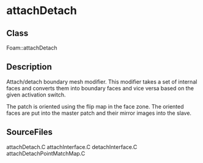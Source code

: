 # attachDetach 
## Class
Foam::attachDetach

## Description
Attach/detach boundary mesh modifier.  This modifier takes a set of
internal faces and converts them into boundary faces and vice versa
based on the given activation switch.

The patch is oriented using the flip map in the face zone.  The
oriented faces are put into the master patch and their mirror
images into the slave.

## SourceFiles
attachDetach.C
attachInterface.C
detachInterface.C
attachDetachPointMatchMap.C

